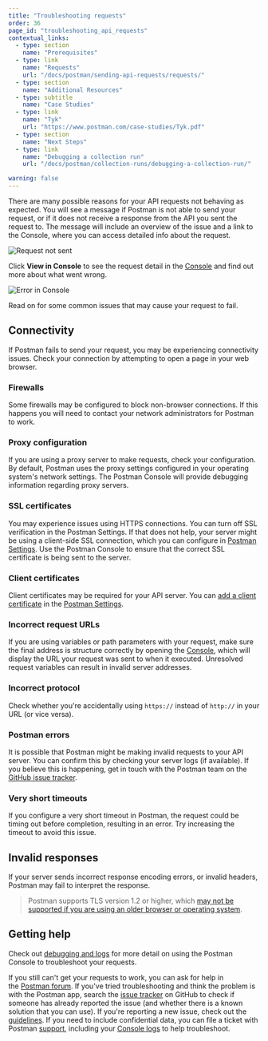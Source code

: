 ```yaml
---
title: "Troubleshooting requests"
order: 36
page_id: "troubleshooting_api_requests"
contextual_links:
  - type: section
    name: "Prerequisites"
  - type: link
    name: "Requests"
    url: "/docs/postman/sending-api-requests/requests/"
  - type: section
    name: "Additional Resources"
  - type: subtitle
    name: "Case Studies"
  - type: link
    name: "Tyk"
    url: "https://www.postman.com/case-studies/Tyk.pdf"
  - type: section
    name: "Next Steps"
  - type: link
    name: "Debugging a collection run"
    url: "/docs/postman/collection-runs/debugging-a-collection-run/"

warning: false
---
```


There are many possible reasons for your API requests not behaving as expected. You will see a message if Postman is not able to send your request, or if it does not receive a response from the API you sent the request to. The message will include an overview of the issue and a link to the Console, where you can access detailed info about the request.

![Request not sent](https://assets.postman.com/postman-docs/request-not-sent-message.jpg)

Click __View in Console__ to see the request detail in the [Console](/docs/postman/sending-api-requests/debugging-and-logs/) and find out more about what went wrong.

![Error in Console](https://assets.postman.com/postman-docs/error-in-console-detail.jpg)

Read on for some common issues that may cause your request to fail.

## Connectivity

If Postman fails to send your request, you may be experiencing connectivity issues. Check your connection by attempting to open a page in your web browser.

### Firewalls

Some firewalls may be configured to block non-browser connections. If this happens you will need to contact your network administrators for Postman to work.

### Proxy configuration

If you are using a proxy server to make requests, check your configuration. By default, Postman uses the proxy settings configured in your operating system's network settings. The Postman Console will provide debugging information regarding proxy servers.

### SSL certificates

You may experience issues using HTTPS connections. You can turn off SSL verification in the Postman Settings. If that does not help, your server might be using a client-side SSL connection, which you can configure in [Postman Settings](/docs/postman/launching-postman/settings/). Use the Postman Console to ensure that the correct SSL certificate is being sent to the server.

### Client certificates

Client certificates may be required for your API server. You can [add a client certificate](/docs/postman/sending-api-requests/certificates/) in the [Postman Settings](/docs/postman/launching-postman/settings/).

### Incorrect request URLs

If you are using variables or path parameters with your request, make sure the final address is structure correctly by opening the [Console](/docs/postman/sending-api-requests/debugging-and-logs/), which will display the URL your request was sent to when it executed. Unresolved request variables can result in invalid server addresses.

### Incorrect protocol

Check whether you're accidentally using `https://` instead of `http://` in your URL (or vice versa).

### Postman errors

It is possible that Postman might be making invalid requests to your API server. You can confirm this by checking your server logs (if available). If you believe this is happening, get in touch with the Postman team on the [GitHub issue tracker](https://github.com/postmanlabs/postman-app-support/issues).

### Very short timeouts

If you configure a very short timeout in Postman, the request could be timing out before completion, resulting in an error. Try increasing the timeout to avoid this issue.

## Invalid responses

If your server sends incorrect response encoding errors, or invalid headers, Postman may fail to interpret the response.

> Postman supports TLS version 1.2 or higher, which [may not be supported if you are using an older browser or operating system](https://support.getpostman.com/hc/en-us/articles/360041392573-Deprecating-TLS-1-0-and-TLS-1-1).

## Getting help

Check out [debugging and logs](/docs/postman/sending-api-requests/debugging-and-logs/) for more detail on using the Postman Console to troubleshoot your requests.

If you still can't get your requests to work, you can ask for help in the [Postman forum](https://community.postman.com/). If you've tried troubleshooting and think the problem is with the Postman app, search the [issue tracker](https://github.com/postmanlabs/postman-app-support/issues) on GitHub to check if someone has already reported the issue (and whether there is a known solution that you can use). If you're reporting a new issue, check out the [guidelines](https://github.com/postmanlabs/postman-app-support/#guidelines-for-reporting-issues). If you need to include confidential data, you can file a ticket with Postman [support](https://support.getpostman.com/hc), including your [Console logs](/docs/postman/sending-api-requests/debugging-and-logs/) to help troubleshoot.
